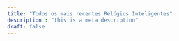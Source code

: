 ```yaml
---
title: "Todos os mais recentes Relógios Inteligentes"
description : "this is a meta description"
draft: false
---
```


